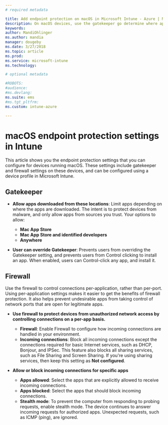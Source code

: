 ```yaml
---
# required metadata

title: Add endpoint protection on macOS in Microsoft Intune - Azure | Microsoft Docs
description: On macOS devices, use the gatekeeper go determine where apps can be installed, including the mac app store. Also enable or configure a firewall allow specific apps, blocks specifics apps, use stealth mode, and even block certain types of incoming connections using Microsoft Intune.
keywords:
author: MandiOhlinger
ms.author: mandia
manager: dougeby
ms.date: 3/27/2018
ms.topic: article
ms.prod:
ms.service: microsoft-intune
ms.technology:

# optional metadata

#ROBOTS:
#audience:
#ms.devlang:
ms.suite: ems
#ms.tgt_pltfrm:
ms.custom: intune-azure

---
```


# macOS endpoint protection settings in Intune

This article shows you the endpoint protection settings that you can configure for devices running macOS. These settings include gatekeeper and firewall settings on these devices, and can be configured using a device profile in Microsoft Intune.

## Gatekeeper

- **Allow apps downloaded from these locations**: Limit apps depending on where the apps are downloaded. The intent is to protect devices from malware, and only allow apps from sources you trust. Your options to allow: 
  - **Mac App Store**
  - **Mac App Store and identified developers**
  - **Anywhere**

- **User can override Gatekeeper**: Prevents users from overriding the Gatekeeper setting, and prevents users from Control clicking to install an app. When enabled, users can Control-click any app, and install it.

## Firewall

Use the firewall to control connections per-application, rather than per-port. Using per-application settings makes it easier to get the benefits of firewall protection. It also helps prevent undesirable apps from taking control of network ports that are open for legitimate apps.

- **Use firewall to protect devices from unauthorized network access by controlling connections on a per-app basis.**
  - **Firewall**: Enable Firewall to configure how incoming connections are handled in your environment.
  - **Incoming connections**: Block all incoming connections except the connections required for basic Internet services, such as DHCP, Bonjour, and IPSec. This feature also blocks all sharing services, such as File Sharing and Screen Sharing. If you're using sharing services, then keep this setting as **Not configured**.

- **Allow or block incoming connections for specific apps**
  - **Apps allowed**: Select the apps that are explicitly allowed to receive incoming connections.
  - **Apps blocked**: Select the apps that should block incoming connections.
  - **Stealth mode**: To prevent the computer from responding to probing requests, enable stealth mode. The device continues to answer incoming requests for authorized apps. Unexpected requests, such as ICMP (ping), are ignored.